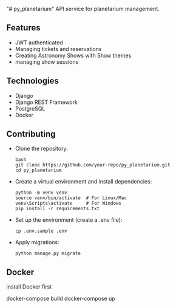 "# py_planetarium" 
API service for planetarium management.

## Features
- JWT authenticated
- Managing tickets and reservations
- Creating Astronomy Shows with Show themes
- managing show sessions

## Technologies
- Django
- Django REST Framework
- PostgreSQL
- Docker

## Contributing
- Clone the repository:
   ```
   bash
   git clone https://github.com/your-repo/py_planetarium.git
   cd py_planetarium
  ```
- Create a virtual environment and install dependencies:
    ```
   python -m venv venv
   source venv/bin/activate  # For Linux/Mac
   venv\Scripts\activate     # For Windows
   pip install -r requirements.txt
   ```

- Set up the environment (create a .env file):
   ```
  cp .env.sample .env
   ```

- Apply migrations:
  ```
  python manage.py migrate
  ```
  
## Docker
install Docker first

docker-compose build
docker-compose up
